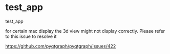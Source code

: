 # test_app
test_app


for certain mac display the 3d view might not display correctly. Please refer to this issue to resolve it 

https://github.com/pyqtgraph/pyqtgraph/issues/422